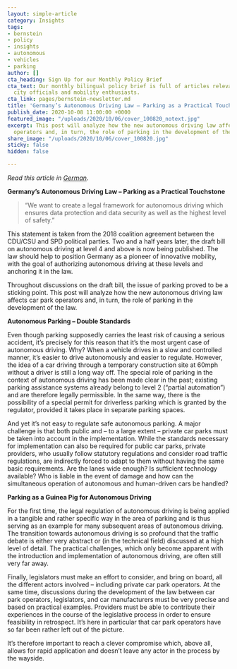 ```yaml
---
layout: simple-article
category: Insights
tags:
- bernstein
- policy
- insights
- autonomous
- vehicles
- parking
author: []
cta_heading: Sign Up for our Monthly Policy Brief
cta_text: Our monthly bilingual policy brief is full of articles relevant to policymakers,
  city officials and mobility enthusiasts.
cta_link: pages/bernstein-newsletter.md
title: 'Germany’s Autonomous Driving Law – Parking as a Practical Touchstone '
publish_date: 2020-10-08 11:00:00 +0000
featured_image: "/uploads/2020/10/06/cover_100820_notext.jpg"
excerpt: This post will analyze how the new autonomous driving law affects car park
  operators and, in turn, the role of parking in the development of the law.
share_image: "/uploads/2020/10/06/cover_100820.jpg"
sticky: false
hidden: false

---
```

_Read this article in_ [_German_](https://bernstein-group.com/2020/10/07/autonomes-fahren-gesetz-parken-als-praktischer-pruefstein/).

**Germany’s Autonomous Driving Law – Parking as a Practical Touchstone**

> “We want to create a legal framework for autonomous driving which ensures data protection and data security as well as the highest level of safety.” 

This statement is taken from the 2018 coalition agreement between the CDU/CSU and SPD political parties. Two and a half years later, the draft bill on autonomous driving at level 4 and above is now being published. The law should help to position Germany as a pioneer of innovative mobility, with the goal of authorizing autonomous driving at these levels and anchoring it in the law.

Throughout discussions on the draft bill, the issue of parking proved to be a sticking point. This post will analyze how the new autonomous driving law affects car park operators and, in turn, the role of parking in the development of the law.

**Autonomous Parking – Double Standards**

Even though parking supposedly carries the least risk of causing a serious accident, it’s precisely for this reason that it’s the most urgent case of autonomous driving. Why? When a vehicle drives in a slow and controlled manner, it’s easier to drive autonomously and easier to regulate. However, the idea of a car driving through a temporary construction site at 60mph without a driver is still a long way off. The special role of parking in the context of autonomous driving has been made clear in the past; existing parking assistance systems already belong to level 2 (“partial automation”) and are therefore legally permissible. In the same way, there is the possibility of a special permit for driverless parking which is granted by the regulator, provided it takes place in separate parking spaces.

And yet it’s not easy to regulate safe autonomous parking. A major challenge is that both public and – to a large extent – private car parks must be taken into account in the implementation. While the standards necessary for implementation can also be required for public car parks, private providers, who usually follow statutory regulations and consider road traffic regulations, are indirectly forced to adapt to them without having the same basic requirements. Are the lanes wide enough? Is sufficient technology available? Who is liable in the event of damage and how can the simultaneous operation of autonomous and human-driven cars be handled?

**Parking as a Guinea Pig for Autonomous Driving**

For the first time, the legal regulation of autonomous driving is being applied in a tangible and rather specific way in the area of parking and is thus serving as an example for many subsequent areas of autonomous driving. The transition towards autonomous driving is so profound that the traffic debate is either very abstract or (in the technical field) discussed at a high level of detail. The practical challenges, which only become apparent with the introduction and implementation of autonomous driving, are often still very far away.

Finally, legislators must make an effort to consider, and bring on board, all the different actors involved – including private car park operators. At the same time, discussions during the development of the law between car park operators, legislators, and car manufacturers must be very precise and based on practical examples. Providers must be able to contribute their experiences in the course of the legislative process in order to ensure feasibility in retrospect. It’s here in particular that car park operators have so far been rather left out of the picture.

It’s therefore important to reach a clever compromise which, above all, allows for rapid application and doesn’t leave any actor in the process by the wayside.